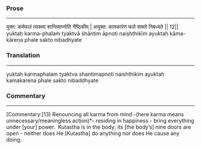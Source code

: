 ### Prose 
 --- 
युक्त: कर्मफलं त्यक्त्वा शान्तिमाप्नोति नैष्ठिकीम् |
अयुक्त: कामकारेण फले सक्तो निबध्यते || 12||
yuktaḥ karma-phalaṁ tyaktvā śhāntim āpnoti naiṣhṭhikīm
ayuktaḥ kāma-kāreṇa phale sakto nibadhyate

### Translation 
 --- 
yuktah karmaphalam tyaktva shantimapnoti naishthikim ayuktah kamakarena phale sakto nibaddhyate

### Commentary 
 --- 
[Commentary:]13) Renouncing all karma from mind -(here karma means unnecessary/meaningless action)*- residing in happiness - bring everything under [your] power.  Kutastha is in the body; its [the body’s] nine doors are open - neither does He [Kutastha] do anything nor does He cause any doing.